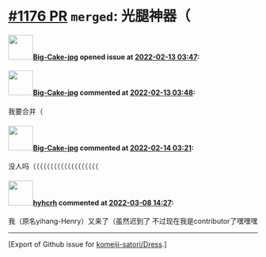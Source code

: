 # [\#1176 PR](https://github.com/komeiji-satori/Dress/pull/1176) `merged`: 光腿神器（

#### <img src="https://avatars.githubusercontent.com/u/76810494?u=76c066e096e9bb548a16955bde5547e8aa819925&v=4" width="50">[Big-Cake-jpg](https://github.com/Big-Cake-jpg) opened issue at [2022-02-13 03:47](https://github.com/komeiji-satori/Dress/pull/1176):



#### <img src="https://avatars.githubusercontent.com/u/76810494?u=76c066e096e9bb548a16955bde5547e8aa819925&v=4" width="50">[Big-Cake-jpg](https://github.com/Big-Cake-jpg) commented at [2022-02-13 03:48](https://github.com/komeiji-satori/Dress/pull/1176#issuecomment-1037734610):

我要合并（

#### <img src="https://avatars.githubusercontent.com/u/76810494?u=76c066e096e9bb548a16955bde5547e8aa819925&v=4" width="50">[Big-Cake-jpg](https://github.com/Big-Cake-jpg) commented at [2022-02-14 03:21](https://github.com/komeiji-satori/Dress/pull/1176#issuecomment-1038590009):

没人吗（（（（（（（（（（（（（（（（（（（

#### <img src="https://avatars.githubusercontent.com/u/76899134?u=f248ed6c5a59281613b8ded9172a03b632a53986&v=4" width="50">[hyhcrh](https://github.com/hyhcrh) commented at [2022-03-08 14:27](https://github.com/komeiji-satori/Dress/pull/1176#issuecomment-1061835559):

我（原名yihang-Henry）又来了（虽然迟到了
不过现在我是contributor了嘿嘿嘿


-------------------------------------------------------------------------------



[Export of Github issue for [komeiji-satori/Dress](https://github.com/komeiji-satori/Dress).]
